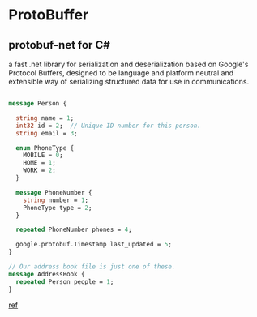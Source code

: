 # ProtoBuffer


## protobuf-net for C#

a fast .net library for serialization and deserialization based on Google's Protocol Buffers, designed to be language and platform neutral and extensible way of serializing structured data for use in communications.

```protobuf

message Person {

  string name = 1;
  int32 id = 2;  // Unique ID number for this person.
  string email = 3;

  enum PhoneType {
    MOBILE = 0;
    HOME = 1;
    WORK = 2;
  }

  message PhoneNumber {
    string number = 1;
    PhoneType type = 2;
  }

  repeated PhoneNumber phones = 4;

  google.protobuf.Timestamp last_updated = 5;
}

// Our address book file is just one of these.
message AddressBook {
  repeated Person people = 1;
}

```

[ref](https://dejanstojanovic.net/aspnet/2018/june/generate-c-models-from-protobuf-proto-files-directly-from-visual-studio/)